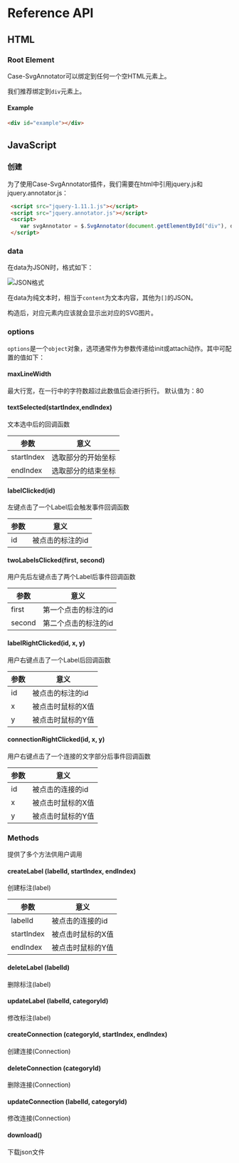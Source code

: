 # Reference API 

## HTML

### Root Element

Case-SvgAnnotator可以绑定到任何一个空HTML元素上。

我们推荐绑定到`div`元素上。

#### Example

```html
<div id="example"></div>
```

## JavaScript

### 创建

为了使用Case-SvgAnnotator插件，我们需要在html中引用jquery.js和jquery.annotator.js：

```HTML
 <script src="jquery-1.11.1.js"></script>
 <script src="jquery.annotator.js"></script>
 <script>
    var svgAnnotator = $.SvgAnnotator(document.getElementById("div"), data, options);
 </script>
```

### data

在data为JSON时，格式如下：

![JSON格式](http://www.pic68.com/uploads/2018/08/1(7).png)

在data为纯文本时，相当于`content`为文本内容，其他为`[]`的JSON。

构造后，对应元素内应该就会显示出对应的SVG图片。

### options

`options`是一个`object`对象，选项通常作为参数传递给init或attach动作。其中可配置的值如下：

#### maxLineWidth
最大行宽，在一行中的字符数超过此数值后会进行折行。
默认值为：80

#### textSelected(startIndex,endIndex)
文本选中后的回调函数

| 参数       | 意义               |
| ---------- | ------------------ |
| startIndex | 选取部分的开始坐标 |
| endIndex   | 选取部分的结束坐标 |

#### labelClicked(id)
左键点击了一个Label后会触发事件回调函数

| 参数 | 意义             |
| ---- | ---------------- |
| id   | 被点击的标注的id |

#### twoLabelsClicked(first, second)
用户先后左键点击了两个Label后事件回调函数

| 参数   | 意义                 |
| ------ | -------------------- |
| first  | 第一个点击的标注的id |
| second | 第二个点击的标注的id |

#### labelRightClicked(id, x, y)
用户右键点击了一个Label后回调函数

| 参数 | 意义              |
| ---- | ----------------- |
| id   | 被点击的标注的id  |
| x    | 被点击时鼠标的X值 |
| y    | 被点击时鼠标的Y值 |

#### connectionRightClicked(id, x, y)
用户右键点击了一个连接的文字部分后事件回调函数

| 参数 | 意义              |
| ---- | ----------------- |
| id   | 被点击的连接的id  |
| x    | 被点击时鼠标的X值 |
| y    | 被点击时鼠标的Y值 |

### Methods

提供了多个方法供用户调用

#### createLabel (labelId, startIndex, endIndex)
创建标注(label)

| 参数 | 意义              |
| ---- | ----------------- |
| labelId   | 被点击的连接的id  |
| startIndex    | 被点击时鼠标的X值 |
| endIndex    | 被点击时鼠标的Y值 |

#### deleteLabel (labelId)
删除标注(label)

#### updateLabel (labelId, categoryId)
修改标注(label)

#### createConnection (categoryId, startIndex, endIndex)
创建连接(Connection)

#### deleteConnection (categoryId)
删除连接(Connection)

#### updateConnection (labelId, categoryId)
修改连接(Connection)

#### download()
下载json文件
